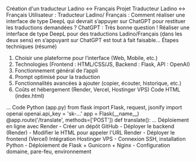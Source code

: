 Création d'un traducteur Ladino ↔ Français
Projet Traducteur Ladino ↔ Français
Utilisateur : Traducteur Ladino/ Français : Comment réaliser une interface de type DeepL qui devrait s’appuyer sur ChatGPT pour restituer les traductions demandées ?
ChatGPT : Très bonne question ! Réaliser une interface de type DeepL pour des traductions Ladino/Français (dans les deux sens) en s’appuyant sur ChatGPT est tout à fait faisable...
Étapes techniques (résumé)
1. Choisir une plateforme pour l’interface (Web, Mobile, etc.)
2. Technologies (Frontend : HTML/CSS/JS, Backend : Flask, API : OpenAI)
3. Fonctionnement général de l’appli
4. Prompt optimisé pour la traduction
5. Fonctionnalités avancées à ajouter (copier, écouter, historique, etc.)
6. Coûts et hébergement (Render, Vercel, Hostinger VPS)
Code HTML (index.html)
<!DOCTYPE html>
<html lang="fr">
<head>
  <meta charset="UTF-8">
  <title>Traducteur Ladino ↔ Français</title>
  ...
</html>
Code Python (app.py)
from flask import Flask, request, jsonify
import openai
openai.api_key = 'sk-...'
app = Flask(__name__)
@app.route('/translate', methods=['POST'])
def translate():
    ...
Déploiement en ligne avec Render
- Créer un dépôt GitHub
- Déployer le backend (Render)
- Modifier le HTML pour appeler l'URL Render
- Déployer le frontend (Vercel)
Intégration Hostinger VPS
- Connexion SSH, installation Python
- Déploiement de Flask + Gunicorn + Nginx
- Configuration domaine, pare-feu, environnement

